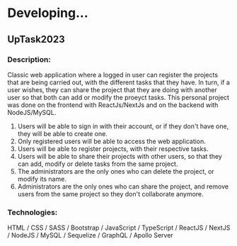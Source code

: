 # Developing...

## UpTask2023

### Description:

Classic web application where a logged in user can register the projects that are being carried out, with the different tasks that they have. In turn, if a user wishes, they can share the project that they are doing with another user so that both can add or modify the proeyct tasks. This personal project was done on the frontend with ReactJs/NextJs and on the backend with NodeJS/MySQL.

1. Users will be able to sign in with their account, or if they don't have one, they will be able to create one.
2. Only registered users will be able to access the web application.
3. Users will be able to register projects, with their respective tasks.
4. Users will be able to share their projects with other users, so that they can add, modify or delete tasks from the same project.
5. The administrators are the only ones who can delete the project, or modify its name.
6. Administrators are the only ones who can share the project, and remove users from the same project so they don't collaborate anymore.

### Technologies:

HTML / CSS / SASS / Bootstrap / JavaScript / TypeScript / ReactJS / NextJS / NodeJS / MySQL / Sequelize / GraphQL / Apollo Server
